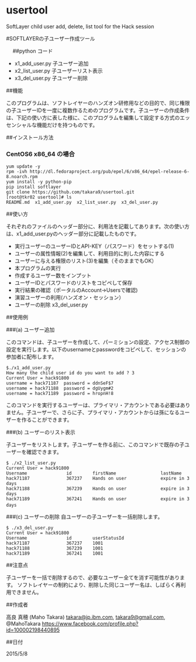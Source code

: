 # usertool
SoftLayer child user add, delete, list tool for the Hack session

#SOFTLAYERの子ユーザー作成ツール

　
##python コード

- x1_add_user.py   子ユーザー追加
- x2_list_user.py  子ユーザーリスト表示  
- x3_del_user.py   子ユーザー削除

  
##機能

このプログラムは、ソフトレイヤーのハンズオン研修用などの目的で、同じ権限の子ユーザーIDを一度に複数作るためのプログラムです。子ユーザーの作成条件は、下記の使い方に表した様に、このプログラムを編集して設定する方式のエッセンシャルな機能だけを持つものです。


##インストール方法

### CentOS6 x86_64 の場合

    yum update -y
    rpm -ivh http://dl.fedoraproject.org/pub/epel/6/x86_64/epel-release-6-8.noarch.rpm
    yum install -y python-pip
    pip install softlayer
    git clone https://github.com/takara9/usertool.git
    [root@tkr02 usertool]# ls
    README.md  x1_add_user.py  x2_list_user.py  x3_del_user.py


##使い方

それぞれのファイルのヘッダー部分に、利用法を記載してあります。次の使い方は、x1_add_user.pyのヘッダー部分に記載したものです。

- 実行ユーザーのユーザーIDとAPI-KEY（パスワード）をセットする(1)
- ユーザーの属性情報(2)を編集して、利用目的に則した内容にする
- ユーザーに与える権限のリスト(3)を編集（そのままでもOK）
- 本プログラムの実行
- 作成するユーザー数をインプット
- ユーザーIDとパスワードのリストをコピペして保存
- 実行結果の確認（ポータルのAccount->Usersで確認)
- 演習ユーザーの利用(ハンズオン・セッション）
- ユーザーの削除 x3_del_user.py


##使用例

###(a) ユーザー追加

このコマンドは、子ユーザーを作成して、パーミションの設定、アクセス制御の設定を実行します。以下のusernameとpasswordをコピペして、セッションの参加者に配布します。

    $./x1_add_user.py
    How many the child user id do you want to add ? 3
    Current User = hack91800
    username = hack71187  password = ddnSeF$7
    username = hack71188  password = dgUygm#2
    username = hack71189  password = hropnH!8

このコマンドを実行するユーザーは、プライマリ・アカウントである必要はありません。子ユーザーで、さらに子、プライマリ・アカウントからは孫になるユーザーを作ることができます。


###(b) ユーザーのリスト表示

子ユーザーをリストします。子ユーザーを作る前に、このコマンドで既存の子ユーザーを確認できます。

    $ ./x2_list_user.py
    Current User = hack91800
    Username               id        firstName                 lastName
    hack71187              367237    Hands on user             expire in 3 days
    hack71188              367239    Hands on user             expire in 3 days
    hack71189              367241    Hands on user             expire in 3 days　


###(c) ユーザーの削除
自ユーザーの子ユーザーを一括削除します。

    $ ./x3_del_user.py
    Current User = hack91800
    Username               id        userStatusId
    hack71187              367237    1001
    hack71188              367239    1001
    hack71189              367241    1001



##注意点

子ユーザーを一括で削除するので、必要なユーザー全てを消す可能性があります。
ソフトレイヤーの制約により、削除した同じユーザー名は、しばらく再利用できません。



##作成者  

高良 真穂 (Maho Takara)
takara@jp.ibm.com, takara9@gmail.com, @MahoTakara
https://www.facebook.com/profile.php?id=100002198440895


##日付

2015/5/8   
